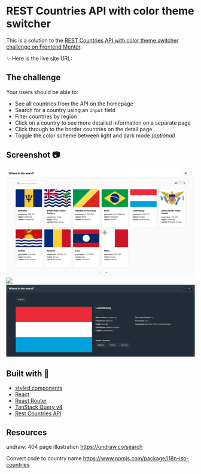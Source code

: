 #  REST Countries API with color theme switcher
This is a solution to the [REST Countries API with color theme switcher challenge on Frontend Mentor](https://www.frontendmentor.io/challenges/rest-countries-api-with-color-theme-switcher-5cacc469fec04111f7b848ca). 

✨ Here is the live site URL:


## The challenge

Your users should be able to:

- See all countries from the API on the homepage
- Search for a country using an `input` field
- Filter countries by region
- Click on a country to see more detailed information on a separate page
- Click through to the border countries on the detail page
- Toggle the color scheme between light and dark mode *(optional)*

## Screenshot 📷
![](./public/images/light-mode.png)
![](./public/images/dark%-mode.png)
![](./public/images/detail.png)

## Built with 🔧
- [styled components](https://styled-components.com)
- [React](https://reactjs.org)
- [React Router](https://reactrouter.com/en/main)
- [TanStack Query v4](https://tanstack.com/query/v4/?from=reactQueryV3&original=https://react-query-v3.tanstack.com/)
- [Rest Countries API](https://restcountries.com/#api-endpoints-v3-all)

## Resources
undraw: 404 page illustration
https://undraw.co/search

Convert code to country name
https://www.npmjs.com/package/i18n-iso-countries
